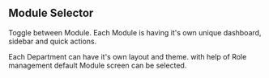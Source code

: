 ## Module Selector
Toggle between Module. Each Module is having it's own unique dashboard, sidebar and quick actions.

Each Department can have it's own layout and theme. with help of Role management default Module screen can be selected.
